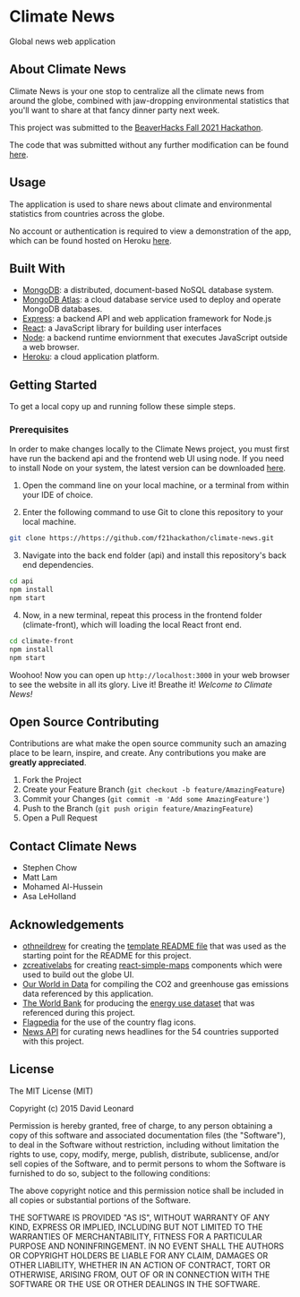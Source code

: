 # Climate News
Global news web application  


<!-- ABOUT THE PROJECT -->
## About Climate News

<!-- ![{example use gif}][example-use] -->

Climate News is your one stop to centralize all the climate news from around the globe, combined with jaw-dropping environmental statistics that you'll want to share at that fancy dinner party next week. 

This project was submitted to the [BeaverHacks Fall 2021 Hackathon](https://devpost.com/software/climate-news).

The code that was submitted without any further modification can be found [here](https://github.com/f21hackathon/climate-news).

## Usage
The application is used to share news about climate and environmental statistics from countries across the globe.

No account or authentication is required to view a demonstration of the app, which can be found hosted on Heroku [here](https://global-climate-news.herokuapp.com/).


<!-- A demonstration of the app can be found in the following youtube video: -->

<!-- [![Insert Application Video](link-to-screenshot)](link-to-videa)
 -->


<!-- ### Built With -->
## Built With 
* [MongoDB](https://docs.mongodb.com/): a distributed, document-based NoSQL database system.
* [MongoDB Atlas](https://www.mongodb.com/cloud/atlas): a cloud database service used to deploy and operate MongoDB databases.
* [Express](https://expressjs.com/en/guide/routing.html): a backend API and web application framework for Node.js
* [React](https://reactjs.org/docs/getting-started.html): a JavaScript library for building user interfaces
* [Node](https://nodejs.org/en/docs/): a backend runtime enviornment that executes JavaScript outside a web browser.
* [Heroku](https://devcenter.heroku.com/): a cloud application platform.



<!-- GETTING STARTED -->
## Getting Started

To get a local copy up and running follow these simple steps.

### Prerequisites

In order to make changes locally to the Climate News project, you must first have run the backend api and the frontend web UI using node. If you need to install Node on your system, the latest version can be downloaded [here](https://nodejs.org/en/).

1. Open the command line on your local machine, or a terminal from within your IDE of choice.

2. Enter the following command to use Git to clone this repository to your local machine.
```sh
git clone https://https://github.com/f21hackathon/climate-news.git
```
3. Navigate into the back end folder (api) and install this repository's back end dependencies.
```sh
cd api
npm install 
npm start
```
4. Now, in a new terminal, repeat this process in the frontend folder (climate-front), which will loading the local React front end.
```sh
cd climate-front
npm install 
npm start
```

Woohoo! Now you can open up `http://localhost:3000` in your web browser to see the website in all its glory. Live it! Breathe it! <em>Welcome to Climate News!</em>


<!-- CONTRIBUTING -->
## Open Source Contributing

Contributions are what make the open source community such an amazing place to be learn, inspire, and create. Any contributions you make are **greatly appreciated**.

1. Fork the Project
2. Create your Feature Branch (`git checkout -b feature/AmazingFeature`)
3. Commit your Changes (`git commit -m 'Add some AmazingFeature'`)
4. Push to the Branch (`git push origin feature/AmazingFeature`)
5. Open a Pull Request



<!-- CONTACT -->
## Contact Climate News

- Stephen Chow
- Matt Lam
- Mohamed Al-Hussein
- Asa LeHolland



<!-- ACKNOWLEDGEMENTS -->
## Acknowledgements

* [othneildrew](https://github.com/othneildrew) for creating the [template README file](https://github.com/othneildrew/Best-README-Template) that was used as the starting point for the README for this project. 
* [zcreativelabs](https://zcreativelabs.com/) for creating [react-simple-maps](https://github.com/zcreativelabs/react-simple-maps) components which were used to build out the globe UI. 
* [Our World in Data](https://github.com/owid/co2-data) for compiling the CO2 and greenhouse gas emissions data referenced by this application.
* [The World Bank](https://www.worldbank.org/en/home) for producing the [energy use dataset](https://data.worldbank.org/indicator/EG.USE.PCAP.KG.OE) that was referenced during this project.
* [Flagpedia](https://flagpedia.net/download/icons) for the use of the country flag icons.
* [News API](https://newsapi.org/sources) for curating news headlines for the 54 countries supported with this project.





<!-- LICENSE -->
## License

The MIT License (MIT)

Copyright (c) 2015 David Leonard

Permission is hereby granted, free of charge, to any person obtaining a copy
of this software and associated documentation files (the "Software"), to deal
in the Software without restriction, including without limitation the rights
to use, copy, modify, merge, publish, distribute, sublicense, and/or sell
copies of the Software, and to permit persons to whom the Software is
furnished to do so, subject to the following conditions:

The above copyright notice and this permission notice shall be included in all
copies or substantial portions of the Software.

THE SOFTWARE IS PROVIDED "AS IS", WITHOUT WARRANTY OF ANY KIND, EXPRESS OR
IMPLIED, INCLUDING BUT NOT LIMITED TO THE WARRANTIES OF MERCHANTABILITY,
FITNESS FOR A PARTICULAR PURPOSE AND NONINFRINGEMENT. IN NO EVENT SHALL THE
AUTHORS OR COPYRIGHT HOLDERS BE LIABLE FOR ANY CLAIM, DAMAGES OR OTHER
LIABILITY, WHETHER IN AN ACTION OF CONTRACT, TORT OR OTHERWISE, ARISING FROM,
OUT OF OR IN CONNECTION WITH THE SOFTWARE OR THE USE OR OTHER DEALINGS IN THE
SOFTWARE.
